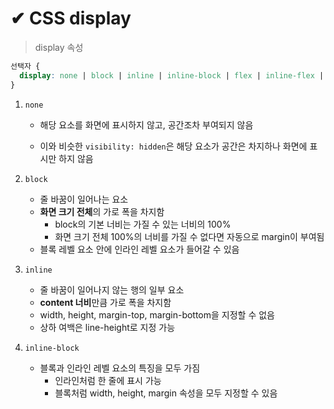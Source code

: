 # ✔ CSS display

> display 속성

```css
선택자 {
  display: none | block | inline | inline-block | flex | inline-flex | grid;
}
```
  
1. `none`
   
   - 해당 요소를 화면에 표시하지 않고, 공간조차 부여되지 않음
   
   - 이와 비슷한 `visibility: hidden`은 해당 요소가 공간은 차지하나 화면에 표시만 하지 않음
   
2. `block`

   - 줄 바꿈이 일어나는 요소
   - **화면 크기 전체**의 가로 폭을 차지함 
     - block의 기본 너비는 가질 수 있는 너비의 100%
     - 화면 크기 전체 100%의 너비를 가질 수 없다면 자동으로 margin이 부여됨
   - 블록 레벨 요소 안에 인라인 레벨 요소가 들어갈 수 있음

3. `inline`
   
   - 줄 바꿈이 일어나지 않는 행의 일부 요소
   - **content 너비**만큼 가로 폭을 차지함
   - width, height, margin-top, margin-bottom을 지정할 수 없음
   - 상하 여백은 line-height로 지정 가능

4. `inline-block`
   
   - 블록과 인라인 레벨 요소의 특징을 모두 가짐
     - 인라인처럼 한 줄에 표시 가능
     - 블록처럼 width, height, margin 속성을 모두 지정할 수 있음